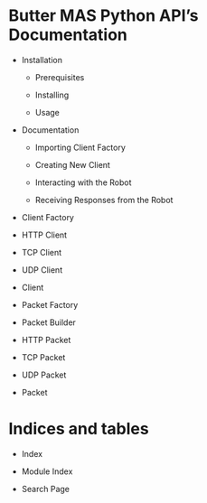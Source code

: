 <!-- Butter MAS Python API documentation master file, created by
sphinx-quickstart on Wed Apr 17 17:10:39 2019.
You can adapt this file completely to your liking, but it should at least
contain the root `toctree` directive. -->
# Butter MAS Python API’s Documentation

* Installation

  * Prerequisites

  * Installing

  * Usage

* Documentation

  * Importing Client Factory

  * Creating New Client

  * Interacting with the Robot

  * Receiving Responses from the Robot

* Client Factory

* HTTP Client

* TCP Client

* UDP Client

* Client

* Packet Factory

* Packet Builder

* HTTP Packet

* TCP Packet

* UDP Packet

* Packet


# Indices and tables

* Index

* Module Index

* Search Page
